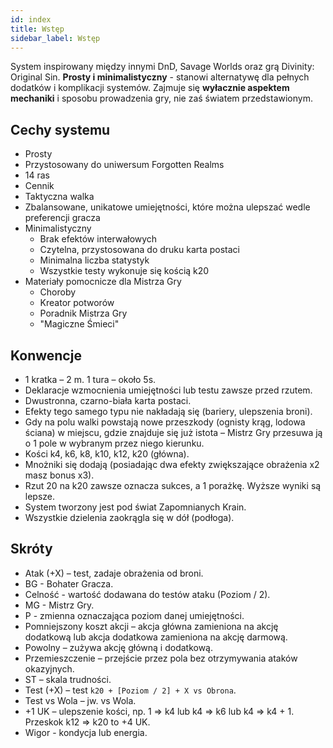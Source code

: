 ```yaml
---
id: index
title: Wstęp
sidebar_label: Wstęp
---
```


System inspirowany między innymi DnD, Savage Worlds oraz grą Divinity: Original Sin. **Prosty i minimalistyczny** - stanowi alternatywę dla pełnych dodatków i komplikacji systemów. Zajmuje się **wyłacznie aspektem mechaniki** i sposobu prowadzenia gry, nie zaś światem przedstawionym.

## Cechy systemu
  - Prosty
  - Przystosowany do uniwersum Forgotten Realms
  - 14 ras
  - Cennik
  - Taktyczna walka
  - Zbalansowane, unikatowe umiejętności, które można ulepszać wedle preferencji gracza
  - Minimalistyczny
    - Brak efektów interwałowych
    - Czytelna, przystosowana do druku karta postaci
    - Minimalna liczba statystyk
    - Wszystkie testy wykonuje się kością k20
  - Materiały pomocnicze dla Mistrza Gry
    - Choroby
    - Kreator potworów
    - Poradnik Mistrza Gry
    - "Magiczne Śmieci"

## Konwencje
  - 1 kratka – 2 m. 1 tura – około 5s.
  - Deklaracje wzmocnienia umiejętności lub testu zawsze przed rzutem.
  - Dwustronna, czarno-biała karta postaci.
  - Efekty tego samego typu nie nakładają się (bariery, ulepszenia broni).
  - Gdy na polu walki powstają nowe przeszkody (ognisty krąg, lodowa ściana) w miejscu, gdzie znajduje się już istota – Mistrz Gry przesuwa ją o 1 pole w wybranym przez niego kierunku.
  - Kości k4, k6, k8, k10, k12, k20 (główna).
  - Mnożniki się dodają (posiadając dwa efekty zwiększające obrażenia x2 masz bonus x3).
  - Rzut 20 na k20 zawsze oznacza sukces, a 1 porażkę. Wyższe wyniki są lepsze.
  - System tworzony jest pod świat Zapomnianych Krain.
  - Wszystkie dzielenia zaokrągla się w dół (podłoga).

## Skróty
  - Atak (+X) – test, zadaje obrażenia od broni.
  - BG - Bohater Gracza.
  - Celność - wartość dodawana do testów ataku (Poziom / 2).
  - MG - Mistrz Gry.
  - P - zmienna oznaczająca poziom danej umiejętności.
  - Pomniejszony koszt akcji – akcja główna zamieniona na akcję dodatkową lub akcja dodatkowa zamieniona na akcję darmową.
  - Powolny – zużywa akcję główną i dodatkową.
  - Przemieszczenie – przejście przez pola bez otrzymywania ataków okazyjnych.
  - ST – skala trudności.
  - Test (+X) – test `k20 + [Poziom / 2] + X vs Obrona`.
  - Test vs Wola – jw. vs Wola.
  - +1 UK – ulepszenie kości, np. 1 => k4 lub k4 => k6 lub k4 => k4 + 1. Przeskok k12 => k20 to +4 UK.
  - Wigor - kondycja lub energia.
